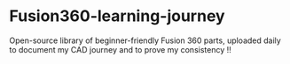 # Fusion360-learning-journey
Open-source library of beginner-friendly Fusion 360 parts, uploaded daily to document my CAD journey and to prove my consistency !!
